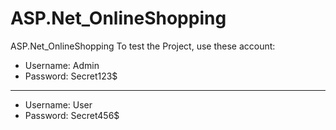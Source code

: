 # ASP.Net_OnlineShopping
ASP.Net_OnlineShopping
To test the Project, use these account:
- Username: Admin
- Password: Secret123$
-------------------------
- Username: User
- Password: Secret456$
